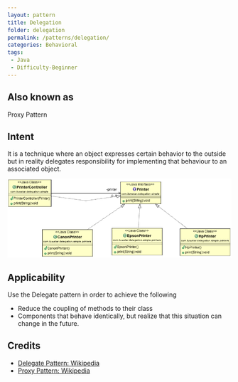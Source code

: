 ```yaml
---
layout: pattern
title: Delegation
folder: delegation
permalink: /patterns/delegation/
categories: Behavioral
tags:
 - Java
 - Difficulty-Beginner
---
```


## Also known as
Proxy Pattern

## Intent
It is a technique where an object expresses certain behavior to the outside but in 
reality delegates responsibility for implementing that behaviour to an associated object. 

![alt text](./etc/delegation.png "Delegate")

## Applicability
Use the Delegate pattern in order to achieve the following

* Reduce the coupling of methods to their class
* Components that behave identically, but realize that this situation can change in the future.

## Credits

* [Delegate Pattern: Wikipedia ](https://en.wikipedia.org/wiki/Delegation_pattern)
* [Proxy Pattern: Wikipedia ](https://en.wikipedia.org/wiki/Proxy_pattern)
